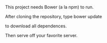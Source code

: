This project needs Bower (a la npm) to run.

After cloning the repository, type
	bower update

to download all dependences.

Then serve off your favorite server.